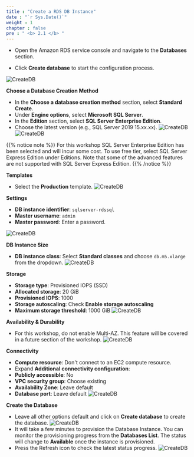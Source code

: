 ```yaml
---
title : "Create a RDS DB Instance"
date : "`r Sys.Date()`"
weight : 1
chapter : false
pre : " <b> 2.1 </b> "
---
```


- Open the Amazon RDS service console and navigate to the **Databases** section.

- Click **Create database** to start the configuration process.

![CreateDB](/images/2-startcreatedb.png)

**Choose a Database Creation Method**
- In the **Choose a database creation method** section, select **Standard Create**.
- Under **Engine options**, select **Microsoft SQL Server**.
- In the **Edition** section, select **SQL Server Enterprise Edition**.
- Choose the latest version (e.g., SQL Server 2019 15.xx.xx).
![CreateDB](/images/2-createdboptions.png)
![CreateDB](/images/2-createdb-version2.png)

{{% notice note %}}
For this workshop SQL Server Enterprise Edition has been selected and will incur some cost. To use free tier, select SQL Server Express Edition under Editions. Note that some of the advanced features are not supported with SQL Server Express Edition.
{{% /notice %}}

**Templates**
- Select the **Production** template.
![CreateDB](/images/2-createdb-template.png)

**Settings**
- **DB instance identifier**: `sqlserver-rdssql`
- **Master username**: `admin`
- **Master password**: Enter a password.

![CreateDB](/images/2-createdb-setting.png)

**DB Instance Size**
- **DB instance class**: Select **Standard classes** and choose `db.m5.xlarge` from the dropdown.
![CreateDB](/images/2-createdb-instancesize.png)


**Storage**
- **Storage type**: Provisioned IOPS (SSD)
- **Allocated storage**: 20 GiB
- **Provisioned IOPS**: 1000
- **Storage autoscaling**: Check **Enable storage autoscaling**
- **Maximum storage threshold**: 1000 GiB
![CreateDB](/images/2-createdb-storage.png)


**Availability & Durability**
- For this workshop, do not enable Multi-AZ. This feature will be covered in a future section of the workshop.
![CreateDB](/images/2-createdb-availability.png)


**Connectivity**
- **Compute resource**: Don't connect to an EC2 compute resource.
- Expand **Additional connectivity configuration**:
- **Publicly accessible**: No
- **VPC security group**: Choose existing
- **Availability Zone**: Leave default
- **Database port**: Leave default
![CreateDB](/images/2-createdb-connectivity.png)


**Create the Database**
- Leave all other options default and click on **Create database** to create the database.
![CreateDB](/images/2-createdb-last.png)
- It will take a few minutes to provision the Database Instance. You can monitor the provisioning progress from the **Databases List**. The status will change to **Available** once the instance is provisioned.
- Press the Refresh icon to check the latest status progress.
![CreateDB](/images/2-createdb-creating.png)
